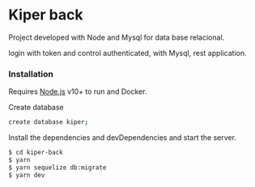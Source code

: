 # Kiper back

Project developed with Node and Mysql for data base relacional.

login with token and control authenticated, with Mysql, rest application.

### Installation

Requires [Node.js](https://nodejs.org/) v10+ to run and Docker.

Create database

```sh
create database kiper;

```

Install the dependencies and devDependencies and start the server.

```sh
$ cd kiper-back
$ yarn
$ yarn sequelize db:migrate
$ yarn dev
```

